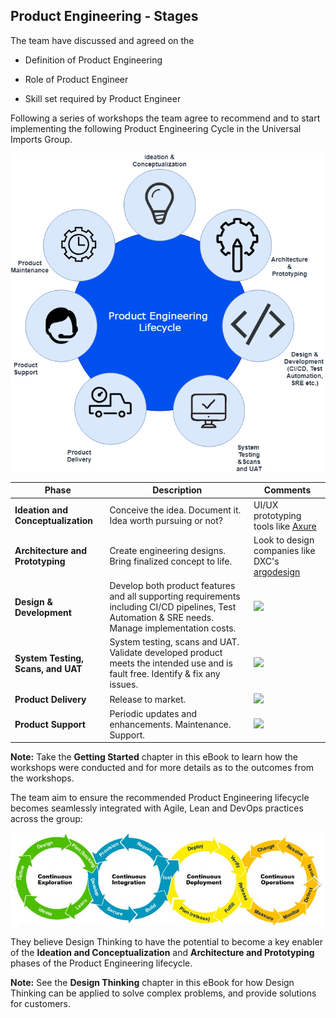 ## Product Engineering - Stages

The team have discussed and agreed on the

- Definition of Product Engineering

- Role of Product Engineer

- Skill set required by Product Engineer

Following a series of workshops the team agree to recommend and to start implementing the following Product Engineering Cycle in the Universal Imports Group.

![Product Engineering Cycle](assets/productengineering-lifecycle.png)

| **Phase**                          | **Description**                                                                                                                | **Comments**                                                             |
|------------------------------------|--------------------------------------------------------------------------------------------------------------------------------|--------------------------------------------------------------------------|
| **Ideation and Conceptualization** | Conceive the idea. Document it. Idea worth pursuing or not?                                                                    | UI/UX prototyping tools like [Axure](https://www.axure.com/)             |
| **Architecture and Prototyping**   | Create engineering designs. Bring finalized concept to life. | Look to design companies like DXC's [argodesign](https://argodesign.com/) |
| **Design & Development**           | Develop both product features and all supporting requirements including CI/CD pipelines, Test Automation & SRE needs. Manage implementation costs. | ![](assets/devopslifecycle.png) |
| **System Testing, Scans, and UAT** | System testing, scans and UAT. Validate developed product meets the intended use and is fault free. Identify & fix any issues. | ![](assets/devopslifecycle.png) |
| **Product Delivery** | Release to market.  | ![](assets/devopslifecycle.png) |
| **Product Support**                | Periodic updates and enhancements. Maintenance. Support.  | ![](assets/devopslifecycle.png) | | **Product Maintenance**            | Facilitate scaling and product evolution.  | ![](assets/devopslifecycle.png) |

**Note:** Take the **Getting Started** chapter in this eBook to learn how the workshops were conducted and for more details as to the outcomes from the workshops.

The team aim to ensure the recommended Product Engineering lifecycle becomes seamlessly integrated with Agile, Lean and DevOps practices across the group:

![](assets/enterprise-best-practices.png)

They believe Design Thinking to have the potential to become a key enabler of the **Ideation and Conceptualization** and **Architecture and Prototyping** phases of the Product Engineering lifecycle.

**Note:** See the **Design Thinking** chapter in this eBook for how Design Thinking can be applied to solve complex problems, and provide solutions for customers.

